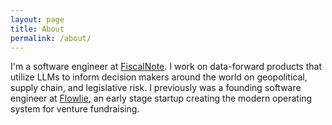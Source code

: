 ```yaml
---
layout: page
title: About
permalink: /about/
---
```


I'm a software engineer at [FiscalNote](https://fiscalnote.com/). I work on data-forward products that utilize LLMs to inform decision makers around the world on geopolitical, supply chain, and legislative risk. I previously was a founding software engineer at [Flowlie](https://www.flowlie.com/), an early stage startup creating the modern operating system for venture fundraising.

